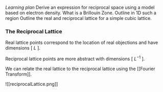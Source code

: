 *Learning plan*
Derive an expression for reciprocal space using a model based on electron density.
What is a Brillouin Zone. Outline in 1D such a region
Outline the real and reciprocal lattice for a simple cubic lattice.

### The Reciprocal Lattice
Real lattice points correspond to the location of real objections and have dimensions [ $L$ ].

Reciprocal lattice points are more abstract with dimensions [ $L^{-1}$ ].

We can relate the real lattice to the reciprocal lattice using the [[Fourier Transform]].

![[reciprocalLattice.png]]